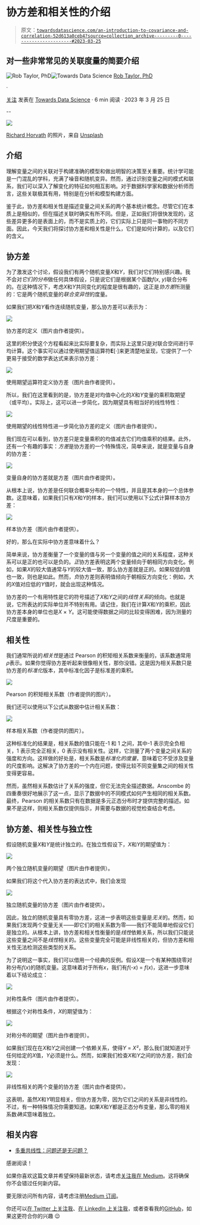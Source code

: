 # 协方差和相关性的介绍

> 原文：[`towardsdatascience.com/an-introduction-to-covariance-and-correlation-52d613a0ceb4?source=collection_archive---------0-----------------------#2023-03-25`](https://towardsdatascience.com/an-introduction-to-covariance-and-correlation-52d613a0ceb4?source=collection_archive---------0-----------------------#2023-03-25)

## 对一些非常常见的关联度量的简要介绍

[](https://medium.com/@dataforyou?source=post_page-----52d613a0ceb4--------------------------------)![Rob Taylor, PhD](https://medium.com/@dataforyou?source=post_page-----52d613a0ceb4--------------------------------)[](https://towardsdatascience.com/?source=post_page-----52d613a0ceb4--------------------------------)![Towards Data Science](https://towardsdatascience.com/?source=post_page-----52d613a0ceb4--------------------------------) [Rob Taylor, PhD](https://medium.com/@dataforyou?source=post_page-----52d613a0ceb4--------------------------------)

·

[关注](https://medium.com/m/signin?actionUrl=https%3A%2F%2Fmedium.com%2F_%2Fsubscribe%2Fuser%2F98de080592fc&operation=register&redirect=https%3A%2F%2Ftowardsdatascience.com%2Fan-introduction-to-covariance-and-correlation-52d613a0ceb4&user=Rob+Taylor%2C+PhD&userId=98de080592fc&source=post_page-98de080592fc----52d613a0ceb4---------------------post_header-----------) 发表在 [Towards Data Science](https://towardsdatascience.com/?source=post_page-----52d613a0ceb4--------------------------------) · 6 min 阅读 · 2023 年 3 月 25 日 [](https://medium.com/m/signin?actionUrl=https%3A%2F%2Fmedium.com%2F_%2Fvote%2Ftowards-data-science%2F52d613a0ceb4&operation=register&redirect=https%3A%2F%2Ftowardsdatascience.com%2Fan-introduction-to-covariance-and-correlation-52d613a0ceb4&user=Rob+Taylor%2C+PhD&userId=98de080592fc&source=-----52d613a0ceb4---------------------clap_footer-----------)

--

[](https://medium.com/m/signin?actionUrl=https%3A%2F%2Fmedium.com%2F_%2Fbookmark%2Fp%2F52d613a0ceb4&operation=register&redirect=https%3A%2F%2Ftowardsdatascience.com%2Fan-introduction-to-covariance-and-correlation-52d613a0ceb4&source=-----52d613a0ceb4---------------------bookmark_footer-----------)![](img/315d5f3a5cac77efb3e1c1e1b233675e.png)

[Richard Horvath](https://unsplash.com/@orwhat?utm_source=medium&utm_medium=referral) 的照片，来自 [Unsplash](https://unsplash.com/?utm_source=medium&utm_medium=referral)

## 介绍

理解变量之间的关联对于构建准确的模型和做出明智的决策至关重要。统计学可能是一门混乱的学科，充满了噪音和随机变异。然而，通过识别变量之间的模式和联系，我们可以深入了解变化的特征如何相互影响。对于数据科学家和数据分析师而言，这些关联极其有用，特别是在分析和模型构建方面。

鉴于此，协方差和相关性是描述变量之间关系的两个基本统计概念。尽管它们在本质上是相似的，但在描述关联时确实有所不同。但是，正如我们将很快发现的，这些差异更多的是表面上的，而不是实质上的，它们实际上只是同一事物的不同方面。因此，今天我们将探讨协方差和相关性是什么，它们是如何计算的，以及它们的含义。

## 协方差

为了激发这个讨论，假设我们有两个随机变量*X*和*Y*，我们对它们特别感兴趣。我不会对*它们的分布*做任何具体假设，只是说它们是根据某个函数*f*(*x*, *y*)联合分布的。在这种情况下，考虑*X*和*Y*共同变化的程度是很有趣的，这正是*协方差*所测量的：它是两个随机变量的*联合变异性*的度量。

如果我们把*X*和*Y*看作连续随机变量，那么协方差可以表示为：

![](img/c8105cc862bf0c462b003a505c3572bd.png)

协方差的定义（图片由作者提供）。

这里的积分使这个方程看起来比实际要复杂，而实际上这里只是对联合空间进行平均计算。这个事实可以通过使用期望值运算符**E**[⋅]来更清楚地呈现，它提供了一个更易于接受的数学表达式来表示协方差：

![](img/02c35935bbc7b3ddd47c93f7748f9dc8.png)

使用期望运算符定义协方差（图片由作者提供）。

所以，我们在这里看到的是，协方差是对均值中心化的*X*和*Y*变量的乘积取期望（或平均）。实际上，这可以进一步简化，因为期望具有相当好的线性特性：

![](img/c13b23277c410c99ab1feb64825ecd11.png)

使用期望的线性特性进一步简化协方差的定义（图片由作者提供）。

我们现在可以看到，协方差只是变量乘积的均值减去它们均值乘积的结果。此外，还有一个有趣的事实：*方差*是协方差的一个特殊情况，简单来说，就是变量与自身的协方差：

![](img/eb0e83a0a709d7c156966309082bc930.png)

变量自身的协方差就是方差（图片由作者提供）。

从根本上说，协方差是任何联合概率分布的一个特性，并且是其本身的一个总体参数。这意味着，如果我们只有*X*和*Y*的样本，我们可以使用以下公式计算样本协方差：

![](img/e8346267a57e2e6ddb211f104f6b710e.png)

样本协方差（图片由作者提供）。

好的，那么在实际中协方差意味着什么？

简单来说，协方差衡量了一个变量的值与另一个变量的值之间的关系程度，这种关系可以是正的也可以是负的。*正*协方差表明这两个变量倾向于朝相同方向变化。例如，如果*X*的较大值通常与*Y*的较大值一致，那么协方差就是正的。如果较低的值也一致，则也是如此。然而，*负*协方差则表明值倾向于朝相反方向变化：例如，大的*X*值对应低的*Y*值时，就会出现这种情况。

协方差的一个有用特性是它的符号描述了*X*和*Y*之间的*线性关系*的倾向。也就是说，它所表达的实际单位并不特别有用。请记住，我们在计算*X*和*Y*的乘积，因此协方差本身的单位也是*X* × *Y*。这可能使得数据之间的比较变得困难，因为测量的尺度是重要的。

## 相关性

我们通常所说的*相关性*是通过 Pearson 的积矩相关系数来衡量的，该系数通常用*ρ*表示。如果你觉得协方差听起来很像相关性，那你没错。这是因为相关系数只是协方差的*标准化*版本，其中标准化因子是标准差的乘积。

![](img/f3aeb215df8353cd811984e6425fa05f.png)

Pearson 的积矩相关系数（作者提供的图片）。

我们还可以使用以下公式从数据中估计相关系数：

![](img/3ba8bd89465d029d2a7f432cfac4e1c3.png)

样本相关系数（作者提供的图片）。

这种标准化的结果是，相关系数的值只能在-1 和 1 之间，其中-1 表示完全负相关，1 表示完全正相关，0 表示没有相关性。这样，它测量了两个变量之间关系的强度和方向。这样做的好处是，相关系数是*标准化的度量*，意味着它不受涉及变量的尺度影响。这解决了协方差的一个内在问题，使得比较不同变量集之间的相关性变得更容易。

然而，虽然相关系数估计了关系的强度，但它无法完全描述数据。Anscombe 的四重奏很好地展示了这一点，显示了数据中的不同模式如何产生相同的相关系数。最终，Pearson 的相关系数只有在数据是多元正态分布时才提供完整的描述。如果不是这样，则相关系数仅提供指示，并需要与数据的视觉检查结合考虑。

## 协方差、相关性与独立性

假设随机变量*X*和*Y*是统计独立的。在独立性假设下，*X*和*Y*的期望值为：

![](img/6639cad2183ea41650c9cbefaa783007.png)

两个独立随机变量的期望（图片由作者提供）。

如果我们将这个代入协方差的表达式中，我们会发现

![](img/4c6838cac37318ca39e46159044c9948.png)

独立随机变量的协方差（图片由作者提供）。

因此，独立的随机变量具有零协方差，这进一步表明这些变量是*无关*的。然而，如果我们发现两个变量无关——即它们的相关系数为零——我们不能简单地假设它们是独立的。从根本上讲，协方差和相关性衡量的是*线性*依赖关系，所以我们只能说这些变量之间不是*线性*相关的。这些变量完全可能是非线性相关的，但协方差和相关性无法检测这些类型的关系。

为了说明这一事实，我们可以借用一个经典的反例。假设*X*是一个有某种围绕零对称分布*f*(*x*)的随机变量。这意味着对于所有*x*，我们有*f*(*-x*) = *f*(*x*)，这进一步意味着以下结论成立：

![](img/5b9f4cb3b96759f55e500f3bd098f816.png)

对称性条件（图片由作者提供）。

根据这个对称性条件，*X*的期望值为：

![](img/07bd6ada549e038350a4fd463f49b489.png)

对称分布的期望（图片由作者提供）。

如果我们现在在*X*和*Y*之间创建一个依赖关系，使得*Y* = *X²*，那么我们就知道对于任何给定的*X*值，*Y*必须是什么。然而，如果我们检查*X*和*Y*之间的协方差，我们会发现：

![](img/bcacd4b7f2c0c6bedf07b4d8279828d4.png)

非线性相关的两个变量的协方差（图片由作者提供）。

这表明，虽然*X*和*Y*明显相关，但协方差为零，因为它们之间的关系是非线性的。不过，有一种特殊情况你需要知道。如果*X*和*Y*都是正态分布变量，那么零的相关系数*确实*意味着独立。

## 相关内容

+   [多重共线性：问题还是无问题？](https://medium.com/towards-data-science/multicollinearity-problem-or-not-d4bd7a9cfb91)

感谢阅读！

如果你喜欢这篇文章并希望保持最新状态，请考虑[关注我在 Medium](https://medium.com/@dataforyou)。这将确保你不会错过任何新内容。

要无限访问所有内容，请考虑注册[Medium 订阅](https://medium.com/membership)。

你还可以[在 Twitter 上关注我](https://twitter.com/dataforyounz)、[在 LinkedIn 上关注我](https://www.linkedin.com/in/dataforyou/)，或者查看我的[GitHub](https://github.com/dataforyounz)，如果这更符合你的兴趣 😉
